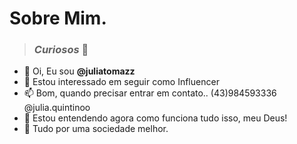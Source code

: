 # Sobre Mim.

> ###  _Curiosos_ 👀

- 👋 Oi, Eu sou **@juliatomazz**
- 👀 Estou interessado em seguir como Influencer
- 📫 Bom, quando precisar entrar em contato.. (43)984593336 @julia.quintinoo
- 🌱 Estou entendendo agora como funciona tudo isso, meu Deus!
- 💞️ Tudo por uma sociedade melhor. 
